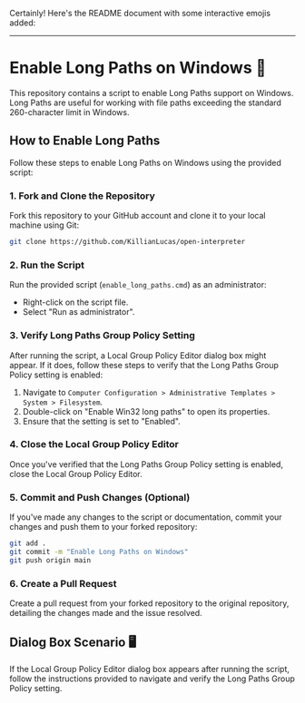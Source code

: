 Certainly! Here's the README document with some interactive emojis added:

---

# Enable Long Paths on Windows 🚀

This repository contains a script to enable Long Paths support on Windows. Long Paths are useful for working with file paths exceeding the standard 260-character limit in Windows.

## How to Enable Long Paths

Follow these steps to enable Long Paths on Windows using the provided script:

### 1. Fork and Clone the Repository

Fork this repository to your GitHub account and clone it to your local machine using Git:

```bash
git clone https://github.com/KillianLucas/open-interpreter
```

### 2. Run the Script

Run the provided script (`enable_long_paths.cmd`) as an administrator:

- Right-click on the script file.
- Select "Run as administrator".

### 3. Verify Long Paths Group Policy Setting

After running the script, a Local Group Policy Editor dialog box might appear. If it does, follow these steps to verify that the Long Paths Group Policy setting is enabled:

1. Navigate to `Computer Configuration > Administrative Templates > System > Filesystem`.
2. Double-click on "Enable Win32 long paths" to open its properties.
3. Ensure that the setting is set to "Enabled".

### 4. Close the Local Group Policy Editor

Once you've verified that the Long Paths Group Policy setting is enabled, close the Local Group Policy Editor.

### 5. Commit and Push Changes (Optional)

If you've made any changes to the script or documentation, commit your changes and push them to your forked repository:

```bash
git add .
git commit -m "Enable Long Paths on Windows"
git push origin main
```

### 6. Create a Pull Request

Create a pull request from your forked repository to the original repository, detailing the changes made and the issue resolved.

## Dialog Box Scenario 🖥️

If the Local Group Policy Editor dialog box appears after running the script, follow the instructions provided to navigate and verify the Long Paths Group Policy setting.
